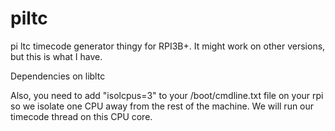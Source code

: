 # piltc

pi ltc timecode generator thingy for RPI3B+. It might work on other versions, but this is what I have.

Dependencies on libltc

Also, you need to add "isolcpus=3" to your /boot/cmdline.txt file on your rpi so we isolate one CPU away from the rest of the machine. We will run our timecode thread on this CPU core.



